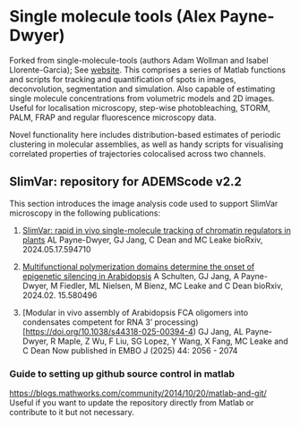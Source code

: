 # Single molecule tools (Alex Payne-Dwyer)

Forked from single-molecule-tools (authors Adam Wollman and Isabel Llorente-Garcia); See [website](https://awollman.github.io/single-molecule-tools/).  This comprises a series of Matlab functions and scripts for tracking and quantification of spots in images, deconvolution, segmentation and simulation. Also capable of estimating single molecule concentrations from volumetric models and 2D images.  Useful for localisation microscopy, step-wise photobleaching, STORM, PALM, FRAP and regular fluorescence microscopy data.  

Novel functionality here includes distribution-based estimates of periodic clustering in molecular assemblies, as well as handy scripts for visualising correlated properties of trajectories colocalised across two channels.

## SlimVar: repository for ADEMScode v2.2

This section introduces the image analysis code used to support SlimVar microscopy in the following publications:

1. [SlimVar: rapid in vivo single-molecule tracking of chromatin regulators in plants](https://www.biorxiv.org/content/10.1101/2024.05.17.594710.abstract)
AL Payne-Dwyer, GJ Jang, C Dean and MC Leake
bioRxiv, 2024.05.17.594710

2. [Multifunctional polymerization domains determine the onset of epigenetic silencing in Arabidopsis](https://www.biorxiv.org/content/10.1101/2024.02.15.580496.abstract)
A Schulten, GJ Jang, A Payne-Dwyer, M Fiedler, ML Nielsen, M Bienz, MC Leake and C Dean
bioRxiv, 2024.02. 15.580496

3. [Modular in vivo assembly of Arabidopsis FCA oligomers into condensates competent for RNA 3’ processing)[https://doi.org/10.1038/s44318-025-00394-4)
GJ Jang, AL Payne-Dwyer, R Maple, Z Wu, F Liu, SG Lopez, Y Wang, X Fang, MC Leake and C Dean
Now published in EMBO J (2025) 44: 2056 - 2074


### Guide to setting up github source control in matlab

https://blogs.mathworks.com/community/2014/10/20/matlab-and-git/
Useful if you want to update the repository directly from Matlab or contribute to it but not necessary.
